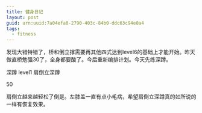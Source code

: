 ```yaml
---
title: 健身日记
layout: post
guid: urn:uuid:7a04efa0-2790-403c-84b0-ddc63c94e0a4
tags: 
  - fitness
---
```


发现大错特错了，桥和倒立撑需要再其他四式达到level6的基础上才能开始。昨天做直桥勉强30了，全身都要酸了。今后重新编排计划。今天先练深蹲。

深蹲 level1 肩倒立深蹲

50

肩倒立越来越轻松了倒是。左膝盖一直有点小毛病，希望肩倒立深蹲真的如所说的一样有恢复效果。

